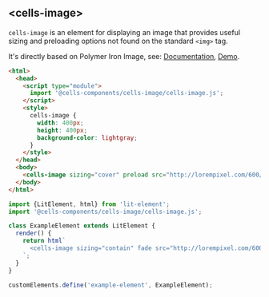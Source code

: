 ## &lt;cells-image&gt;

`cells-image` is an element for displaying an image that provides useful sizing
and preloading options not found on the standard `<img>` tag.

It's directly based on Polymer Iron Image, see: [Documentation](https://www.webcomponents.org/element/@polymer/iron-image),
  [Demo](https://www.webcomponents.org/element/@polymer/iron-image/demo/demo/index.html).

```html
<html>
  <head>
    <script type="module">
      import '@cells-components/cells-image/cells-image.js';
    </script>
    <style>
      cells-image {
        width: 400px;
        height: 400px;
        background-color: lightgray;
      }
    </style>
  </head>
  <body>
    <cells-image sizing="cover" preload src="http://lorempixel.com/600/400"></cells-image>
  </body>
</html>
```

```js
import {LitElement, html} from 'lit-element';
import '@cells-components/cells-image/cells-image.js';

class ExampleElement extends LitElement {
  render() {
    return html`
      <cells-image sizing="contain" fade src="http://lorempixel.com/600/400"></cells-image>
    `;
  }
}

customElements.define('example-element', ExampleElement);
```
